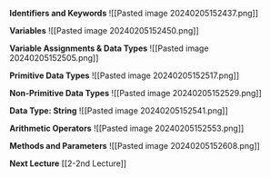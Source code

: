 **Identifiers and Keywords**
![[Pasted image 20240205152437.png]]

**Variables**
![[Pasted image 20240205152450.png]]

**Variable Assignments & Data Types**
![[Pasted image 20240205152505.png]]

**Primitive Data Types**
![[Pasted image 20240205152517.png]]

**Non-Primitive Data Types**
![[Pasted image 20240205152529.png]]

**Data Type: String**
![[Pasted image 20240205152541.png]]

**Arithmetic Operators**
![[Pasted image 20240205152553.png]]

**Methods and Parameters**
![[Pasted image 20240205152608.png]]

**Next Lecture** 
[[2-2nd Lecture]]

